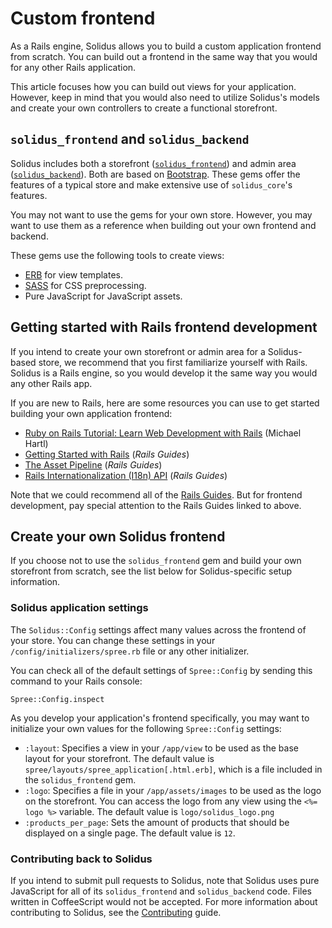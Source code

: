 # Custom frontend 

As a Rails engine, Solidus allows you to build a custom application frontend
from scratch. You can build out a frontend in the same way that you would for
any other Rails application.

This article focuses how you can build out views for your application. However,
keep in mind that you would also need to utilize Solidus's models and  create
your own controllers to create a functional storefront.

## `solidus_frontend` and `solidus_backend`

Solidus includes both a storefront ([`solidus_frontend`][solidus-frontend]) and
admin area ([`solidus_backend`][solidus-backend]). Both are based on
[Bootstrap][bootstrap]. These gems offer the features of a typical store and
make extensive use of `solidus_core`'s features.

You may not want to use the gems for your own store. However, you may want to
use them as a reference when building out your own frontend and backend.

These gems use the following tools to create views:

- [ERB][erb] for view templates.
- [SASS][sass] for CSS preprocessing.
- Pure JavaScript for JavaScript assets.

[bootstrap]: https://getbootstrap.com
[solidus-backend]: https://github.com/solidusio/solidus/tree/master/frontend
[solidus-frontend]: https://github.com/solidusio/solidus/tree/master/backend

## Getting started with Rails frontend development

If you intend to create your own storefront or admin area for a Solidus-based
store, we recommend that you first familiarize yourself with Rails. Solidus is a
Rails engine, so you would develop it the same way you would any other Rails
app.

If you are new to Rails, here are some resources you can use to get started
building your own application frontend:

- [Ruby on Rails Tutorial: Learn Web Development with
  Rails](https://www.railstutorial.org/book/) (Michael Hartl)
- [Getting Started with Rails](http://guides.rubyonrails.org/getting_started.html)
  (*Rails Guides*)
- [The Asset Pipeline](http://guides.rubyonrails.org/asset_pipeline.html)
  (*Rails Guides*)
- [Rails Internationalization (I18n) API](http://guides.rubyonrails.org/i18n.html)
  (*Rails Guides*)

Note that we could recommend all of the [Rails Guides][rails-guides]. But for
frontend development, pay special attention to the Rails Guides linked to above.

[rails-guides]: http://guides.rubyonrails.org

<!-- TODO:
  Uncomment the following content once #2488 is merged.

  ## Override existing views

  If you use the `solidus_frontend` or `solidus_backend` gems, you can override
  their views by creating files with the same filenames and paths in your own app.
  For more information, see the [Override views][override-views] article.

  [override-views]: override-views.md
-->

## Create your own Solidus frontend

If you choose not to use the `solidus_frontend` gem and build your own
storefront from scratch, see the list below for Solidus-specific setup
information.

### Solidus application settings

The `Solidus::Config` settings affect many values across the frontend of your
store. You can change these settings in your `/config/initializers/spree.rb`
file or any other initializer.

You can check all of the default settings of `Spree::Config` by sending this
command to your Rails console:

```shell
Spree::Config.inspect
```

As you develop your application's frontend specifically, you may want to
initialize your own values for the following `Spree::Config` settings:

- `:layout`: Specifies a view in your `/app/view` to be used as the base layout
  for your storefront. The default value is
  `spree/layouts/spree_application[.html.erb]`, which is a file included in the
  `solidus_frontend` gem.
- `:logo`: Specifies a file in your `/app/assets/images` to be used as the logo
  on the storefront.  You can access the logo from any view using the `<%= logo
  %>` variable. The default value is `logo/solidus_logo.png`
- `:products_per_page`: Sets the amount of products that should be displayed on
  a single page. The default value is `12`.

[erb]: https://apidock.com/ruby/ERB
[sass]: https://sass-lang.com

### Contributing back to Solidus

If you intend to submit pull requests to Solidus, note that Solidus uses pure
JavaScript for all of its `solidus_frontend` and `solidus_backend` code. Files
written in CoffeeScript would not be accepted. For more information about
contributing to Solidus, see the [Contributing][contributing] guide.

[contributing]: https://github.com/solidusio/solidus/blob/master/CONTRIBUTING.md

